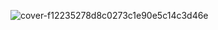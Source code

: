 ![cover-f12235278d8c0273c1e90e5c14c3d46e](https://user-images.githubusercontent.com/20372701/46922673-92f2b580-cfda-11e8-9e9b-7e539786e88a.jpg)
